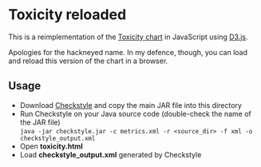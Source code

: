 # Toxicity reloaded

This is a reimplementation of the [Toxicity chart][1] in JavaScript using [D3.js][2]. 

Apologies for the hackneyed name. In my defence, though, you can load and reload this version of the chart in a browser.

## Usage

* Download [Checkstyle][3] and copy the main JAR file into this directory
* Run Checkstyle on your Java source code (double-check the name of the JAR file)  
`java -jar checkstyle.jar -c metrics.xml -r <source_dir> -f xml -o checkstyle_output.xml`
* Open **toxicity.html**
* Load **checkstyle_output.xml** generated by Checkstyle


[1]: http://erik.doernenburg.com/2008/11/how-toxic-is-your-code/
[2]: http://d3js.org
[3]: https://sourceforge.net/projects/checkstyle/files/checkstyle/

